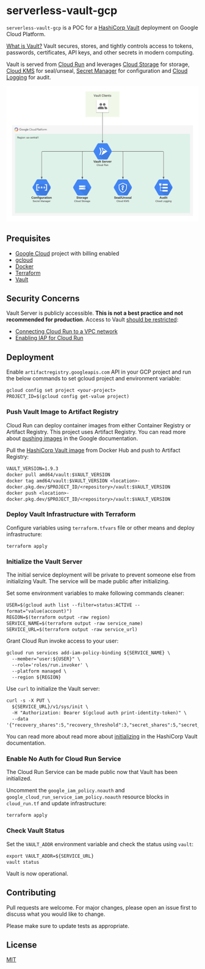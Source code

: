 # serverless-vault-gcp

`serverless-vault-gcp` is a POC for a [HashiCorp Vault](https://www.vaultproject.io/) deployment on Google Cloud Platform.

[What is Vault?](https://www.vaultproject.io/docs/what-is-vault) Vault secures, stores, and tightly controls access to tokens, passwords, certificates, API keys, and other secrets in modern computing.

Vault is served from [Cloud Run](https://cloud.google.com/run) and leverages [Cloud Storage](https://cloud.google.com/storage) for storage, [Cloud KMS](https://cloud.google.com/security-key-management) for seal/unseal, [Secret Manager](https://cloud.google.com/secret-manager) for configuration and [Cloud Logging](https://cloud.google.com/logging) for audit.

![Serverless Vault Architecture](serverless-vault.png)

## Prequisites

* [Google Cloud](https://cloud.google.com/) project with billing enabled
* [gcloud](https://cloud.google.com/sdk/docs/install)
* [Docker](https://www.docker.com/products/docker-desktop)
* [Terraform](https://www.terraform.io/downloads)
* [Vault](https://www.vaultproject.io/downloads)

## Security Concerns

Vault Server is publicly accessible. **This is not a best practice and not recommended for production**. Access to Vault [should be restricted](https://cloud.google.com/run/docs/securing/ingress):

* [Connecting Cloud Run to a VPC network](https://cloud.google.com/run/docs/configuring/connecting-vpc)
* [Enabling IAP for Cloud Run](https://cloud.google.com/iap/docs/enabling-cloud-run)

## Deployment

Enable `artifactregistry.googleapis.com` API in your GCP project and run the below commands to set gcloud project and environment variable:

```
gcloud config set project <your-project>
PROJECT_ID=$(gcloud config get-value project)
```

### Push Vault Image to Artifact Registry

Cloud Run can deploy container images from either Container Registry or Artifact Registry. This project uses Artifact Registry. You can read more about [pushing images](https://cloud.google.com/artifact-registry/docs/docker/pushing-and-pulling#pushing) in the Google documentation.

Pull the [HashiCorp Vault image](https://hub.docker.com/_/vault) from Docker Hub and push to Artifact Registry:

```
VAULT_VERSION=1.9.3
docker pull amd64/vault:$VAULT_VERSION
docker tag amd64/vault:$VAULT_VERSION <location>-docker.pkg.dev/$PROJECT_ID/<repository>/vault:$VAULT_VERSION
docker push <location>-docker.pkg.dev/$PROJECT_ID/<repository>/vault:$VAULT_VERSION
```

### Deploy Vault Infrastructure with Terraform

Configure variables using `terraform.tfvars` file or other means and deploy infrastructure:

```
terraform apply
```

### Initialize the Vault Server

The initial service deployment will be private to prevent someone else from initializing Vault. The service will be made public after initializing.

Set some environment variables to make following commands cleaner:

```
USER=$(gcloud auth list --filter=status:ACTIVE --format="value(account)")
REGION=$(terraform output -raw region)
SERVICE_NAME=$(terraform output -raw service_name)
SERVICE_URL=$(terraform output -raw service_url)
```

Grant Cloud Run invoke access to your user:

```
gcloud run services add-iam-policy-binding ${SERVICE_NAME} \
  --member="user:${USER}" \
  --role='roles/run.invoker' \
  --platform managed \
  --region ${REGION}
```

Use `curl` to initialize the Vault server:

```
curl -s -X PUT \
  ${SERVICE_URL}/v1/sys/init \
  -H "Authorization: Bearer $(gcloud auth print-identity-token)" \
  --data '{"recovery_shares":5,"recovery_threshold":3,"secret_shares":5,"secret_threshold":3,"stored_share":5}'
```

You can read more about read more about [initializing](https://www.vaultproject.io/api/system/init) in the HashiCorp Vault documentation.

### Enable No Auth for Cloud Run Service

The Cloud Run Service can be made public now that Vault has been initialized.

Uncomment the `google_iam_policy.noauth` and `google_cloud_run_service_iam_policy.noauth` resource blocks in `cloud_run.tf` and update infrastructure:

```
terraform apply
```

### Check Vault Status

Set the `VAULT_ADDR` environment variable and check the status using `vault`:

```
export VAULT_ADDR=${SERVICE_URL}
vault status
```

Vault is now operational.

## Contributing

Pull requests are welcome. For major changes, please open an issue first to discuss what you would like to change.

Please make sure to update tests as appropriate.

## License

[MIT](https://choosealicense.com/licenses/mit/)
